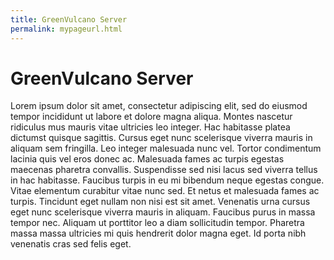 ```yaml
---
title: GreenVulcano Server
permalink: mypageurl.html
---
```

# GreenVulcano Server 

Lorem ipsum dolor sit amet, consectetur adipiscing elit, sed do eiusmod tempor incididunt ut labore et dolore magna aliqua. 
Montes nascetur ridiculus mus mauris vitae ultricies leo integer. Hac habitasse platea dictumst quisque sagittis.
Cursus eget nunc scelerisque viverra mauris in aliquam sem fringilla. Leo integer malesuada nunc vel.
Tortor condimentum lacinia quis vel eros donec ac. Malesuada fames ac turpis egestas maecenas pharetra convallis.
Suspendisse sed nisi lacus sed viverra tellus in hac habitasse. Faucibus turpis in eu mi bibendum neque egestas congue. 
Vitae elementum curabitur vitae nunc sed. Et netus et malesuada fames ac turpis. Tincidunt eget nullam non nisi est sit amet.
Venenatis urna cursus eget nunc scelerisque viverra mauris in aliquam. 
Faucibus purus in massa tempor nec. Aliquam ut porttitor leo a diam sollicitudin tempor. 
Pharetra massa massa ultricies mi quis hendrerit dolor magna eget. 
Id porta nibh venenatis cras sed felis eget.
